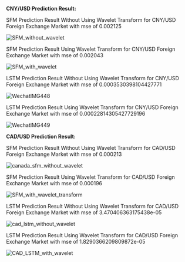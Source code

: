 **CNY/USD Prediction Result:**

SFM Prediction Result Without Using Wavelet Transform for CNY/USD Foreign Exchange Market with mse of 0.002125

![SFM_without_wavelet](https://github.com/DanielLiangAjj/quantitative_method_project/assets/100398055/34aa0f02-ad3c-4e0e-80d7-90d19147b32d)

SFM Prediction Result Using Wavelet Transform for CNY/USD Foreign Exchange Market with mse of 0.002043

![SFM_with_wavelet](https://github.com/DanielLiangAjj/quantitative_method_project/assets/100398055/ab838d37-5891-4886-a5e1-b1f620f1845f)

LSTM Prediction Result Without Using Wavelet Transform for CNY/USD Foreign Exchange Market with mse of 0.0003530398104427771

![WechatIMG448](https://github.com/DanielLiangAjj/quantitative_method_project/assets/100398055/df34f53b-2245-4c3d-9c8e-bb0fe38347d5)

LSTM Prediction Result Using Wavelet Transform for CNY/USD Foreign Exchange Market with mse of 0.00022814305427729196

![WechatIMG449](https://github.com/DanielLiangAjj/quantitative_method_project/assets/100398055/855c379c-2db8-4494-a909-a26ea38ab94a)

**CAD/USD Prediction Result:**

SFM Prediction Result Without Using Wavelet Transform for CAD/USD Foreign Exchange Market with mse of 0.000213

![canada_sfm_without_wavelet](https://github.com/DanielLiangAjj/quantitative_method_project/assets/100398055/3e8c9720-1f8b-492f-b38b-5262687be415)

SFM Prediction Result Using Wavelet Transform for CAD/USD Foreign Exchange Market with mse of 0.000196

![SFM_with_wavelet_transform](https://github.com/DanielLiangAjj/quantitative_method_project/assets/100398055/08efc17a-8bf3-4c02-8672-6d357c959b3e)

LSTM Prediction Result Without Using Wavelet Transform for CAD/USD Foreign Exchange Market with mse of 3.470406363175438e-05

![cad_lstm_without_wavelet](https://github.com/DanielLiangAjj/quantitative_method_project/assets/100398055/07dc8003-4448-4eb4-8f65-927bd357960b)

LSTM Prediction Result Using Wavelet Transform for CAD/USD Foreign Exchange Market with mse of 1.8290366209809872e-05

![CAD_LSTM_with_wavelet](https://github.com/DanielLiangAjj/quantitative_method_project/assets/100398055/a3984c11-e3c9-4c83-965e-938ac90f247c)
